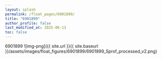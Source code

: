```yaml
---
layout: splash
permalink: /float_pages/6901899/
title: "6901899"
author_profile: false
last_modified_at: 2025-06-13
toc: false
---
```

 
6901899
![img-png]({{ site.url }}{{ site.baseurl }}/assets/images/float_figures/6901899/6901899_Sprof_processed_v2.png)